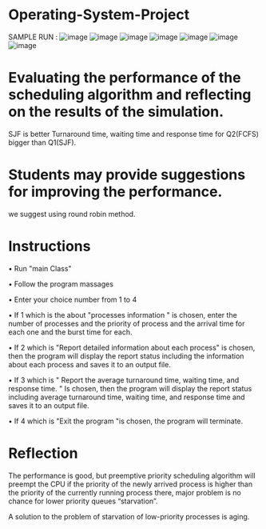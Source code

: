 # Operating-System-Project
SAMPLE RUN :
![image](https://github.com/EnasAlzhrani/Operating-System-Project/assets/111420805/6fdb68a3-d2fe-45ca-bff8-b7dcd85d602b)
![image](https://github.com/EnasAlzhrani/Operating-System-Project/assets/111420805/2d588c12-3dd5-4038-ae39-b1df5700bd72)
![image](https://github.com/EnasAlzhrani/Operating-System-Project/assets/111420805/0e87e5c5-f3b0-4337-9cde-2dfe397a1f8e)
![image](https://github.com/EnasAlzhrani/Operating-System-Project/assets/111420805/1e8edd29-33a4-4ffb-80c4-4682308ae826)
![image](https://github.com/EnasAlzhrani/Operating-System-Project/assets/111420805/2bedc207-13ef-4f6c-afcb-c252cb13b552)
![image](https://github.com/EnasAlzhrani/Operating-System-Project/assets/111420805/38d00c69-fab8-49b5-a433-bf8bc3f1344d)
![image](https://github.com/EnasAlzhrani/Operating-System-Project/assets/111420805/e3c5e73a-283e-4862-b157-ac8c5bba7175)
# Evaluating the performance of the scheduling algorithm and  reflecting  on  the  results  of  the  simulation.
SJF is better Turnaround time, waiting time and response time for Q2(FCFS) bigger than Q1(SJF).
# Students may provide suggestions for improving the performance.
 we suggest using round robin method.

# Instructions
•	Run "main Class"

•	Follow the program massages

•	Enter your choice number from 1 to 4

•	If 1 which is the about "processes information " is chosen, enter the number of processes and the priority of process and the arrival time for each one and the burst time for each.

•	If 2 which is "Report detailed information about each process" is chosen, then the program will display the report status including the information about each process and saves it to an output file.

•	If 3 which is " Report the average turnaround time, waiting time, and response time. " Is chosen, then the program will display the report status including average turnaround time, waiting time, and response time and saves it to an output file.

•	If 4 which is "Exit the program "is chosen, the program will terminate.

# Reflection 
The performance is good, but preemptive priority scheduling algorithm will preempt the CPU if the priority of the newly arrived process is higher than the priority of the currently running process there, major problem is no chance for lower priority queues “starvation”.

A solution to the problem of starvation of low-priority processes is aging.
